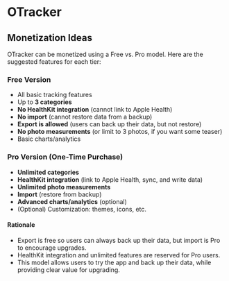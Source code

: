 # OTracker

## Monetization Ideas

OTracker can be monetized using a Free vs. Pro model. Here are the suggested features for each tier:

### Free Version
- All basic tracking features
- Up to **3 categories**
- **No HealthKit integration** (cannot link to Apple Health)
- **No import** (cannot restore data from a backup)
- **Export is allowed** (users can back up their data, but not restore)
- **No photo measurements** (or limit to 3 photos, if you want some teaser)
- Basic charts/analytics

### Pro Version (One-Time Purchase)
- **Unlimited categories**
- **HealthKit integration** (link to Apple Health, sync, and write data)
- **Unlimited photo measurements**
- **Import** (restore from backup)
- **Advanced charts/analytics** (optional)
- (Optional) Customization: themes, icons, etc.

#### Rationale
- Export is free so users can always back up their data, but import is Pro to encourage upgrades.
- HealthKit integration and unlimited features are reserved for Pro users.
- This model allows users to try the app and back up their data, while providing clear value for upgrading. 